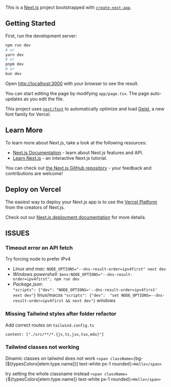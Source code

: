 This is a [Next.js](https://nextjs.org) project bootstrapped with [`create-next-app`](https://nextjs.org/docs/app/api-reference/cli/create-next-app).

## Getting Started

First, run the development server:

```bash
npm run dev
# or
yarn dev
# or
pnpm dev
# or
bun dev
```

Open [http://localhost:3000](http://localhost:3000) with your browser to see the result.

You can start editing the page by modifying `app/page.tsx`. The page auto-updates as you edit the file.

This project uses [`next/font`](https://nextjs.org/docs/app/building-your-application/optimizing/fonts) to automatically optimize and load [Geist](https://vercel.com/font), a new font family for Vercel.

## Learn More

To learn more about Next.js, take a look at the following resources:

- [Next.js Documentation](https://nextjs.org/docs) - learn about Next.js features and API.
- [Learn Next.js](https://nextjs.org/learn) - an interactive Next.js tutorial.

You can check out [the Next.js GitHub repository](https://github.com/vercel/next.js) - your feedback and contributions are welcome!

## Deploy on Vercel

The easiest way to deploy your Next.js app is to use the [Vercel Platform](https://vercel.com/new?utm_medium=default-template&filter=next.js&utm_source=create-next-app&utm_campaign=create-next-app-readme) from the creators of Next.js.

Check out our [Next.js deployment documentation](https://nextjs.org/docs/app/building-your-application/deploying) for more details.


## ISSUES

### Timeout error on API fetch
 Try forcing node to prefer IPv4 

 - *Linux and mac*:         `NODE_OPTIONS="--dns-result-order=ipv4first" next dev`
 - *Windows powershell*:    `$env:NODE_OPTIONS="--dns-result-order=ipv4first"; npm run dev`
 - *Package.json*:          
        `"scripts": {"dev": "NODE_OPTIONS='--dns-result-order=ipv4first' next dev"}` linux/macos
        `"scripts": {"dev":  "set NODE_OPTIONS=--dns-result-order=ipv4first && next dev"}`  windows
 
 ### Missing Tailwind styles after folder refactor
 Add correct routes on `tailwind.config.ts`

 `content: ["./src/**/*.{js,ts,jsx,tsx,mdx}"]`

 ### Tailwind classes not working
 Dinamic classes on tailwind does not work
       `<span className={`bg-[${typesColors[elem.type.name]}] text-white px-1 rounded`}>Hello</span>`

try setting the whole classname instead
       `<span className={`${typesColors[elem.type.name]} text-white px-1 rounded`}>Hello</span>`
